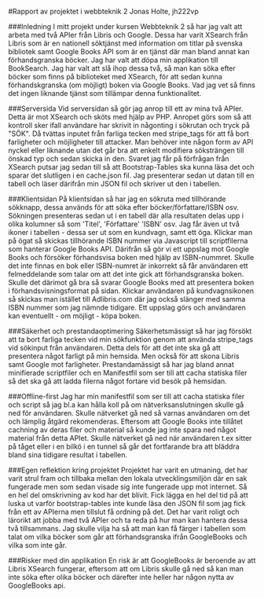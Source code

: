 #Rapport av projektet i webbteknik 2
Jonas Holte, jh222vp

###Inledning
I mitt projekt under kursen Webbteknik 2 så har jag valt att arbeta med två APIer från Libris och Google.
Dessa har varit XSearch från Libris som är en nationell söktjänst med information om titlar på svenska bibliotek samt
Google Books API som är en tjänst där man bland annat kan förhandsgranska böcker. Jag har valt att döpa min applikation
till BookSearch. Jag har valt att slå ihop dessa två, så man kan söka efter böcker som finns på biblioteket med XSearch, för att sedan
kunna förhandskgranska (om möjligt) boken via Google Books. Vad jag vet så finns det ingen liknande tjänst som tillämpar
denna funktionalitet.

###Serversida
Vid serversidan så gör jag anrop till ett av mina två APIer. Detta är mot XSearch och sköts med hjälp av PHP. Anropet
görs som så att kontroll sker ifall användare har skrivit in någonting i sökrutan och tryck på "SÖK". Då tvättas inputet
från farliga tecken med stripe_tags för att få bort farligheter och möjligheter till attacker. Man behöver inte någon form
av API nyckel eller liknande utan det går bra att enkelt modifiera söksträngen till önskad typ och sedan skicka in den.
Svaret jag får på förfrågan från XSearch putsar jag sedan till så att Bootstrap-Tables ska kunna läsa det och sparar det
slutligen i en cache.json fil. Jag presenterar sedan ut datan till en tabell och läser därifrån min JSON fil och skriver ut
den i tabellen.

###Klientsidan
På klientsidan så har jag en sökruta med tillhörande sökknapp, dessa används för att söka efter böcker/författare/ISBN
osv. Sökningen presenteras sedan ut i en tabell där alla resultaten delas upp i olika kolumner så som 'Titel', 'Författare'
'ISBN' osv. Jag får även ut två ikoner i tabellen - dessa ser ut som en kundvagn, samt ett öga. Klickar man på ögat så
skickas tillhörande ISBN nummer via Javascript till scriptfilerna som hanterar Google Books API. Därifrån så gör vi ett
uppslag mot Google Books och försöker förhandsvisa boken med hjälp av ISBN-nummret. Skulle det inte finnas en bok eller
ISBN-numret är inkorrekt så får användaren ett felmeddelande som talar om att det inte gick att förhandsgranska boken.
Skulle det därimot gå bra så svarar Google Books med att presentera boken i förhandsvisningsformat på sidan.
Klickar användaren på kundvagnsikonen så skickas man istället till Adlibris.com där jag också slänger med samma ISBN nummer
som jag nämnde tidigare. Ett uppslag görs och användaren kan eventuellt - om möjligt - köpa boken.

###Säkerhet och prestandaoptimering
Säkerhetsmässigt så har jag försökt att ta bort farliga tecken vid min sökfunktion genom att använda stripe_tags vid sökinput
från användaren. Detta dels för att det inte ska gå att presentera något farligt på min hemsida. Men också för att skona Libris samt Google
mot farligheter. Prestandamässigt så har jag bland annat minifierade scriptfiler och en Manifestfil som ser till att cacha
statiska filer så det ska gå att ladda filerna något fortare vid besök på hemsidan.


###Offline-first
Jag har min manifestfil som ser till att cacha statiska filer och script så jag bl.a kan hålla koll på om nätverksanslutningen
skulle gå ned för användaren. Skulle nätverket gå ned så varnas användaren om det och lämplig åtgärd rekomenderas.
Eftersom att Google Books inte tillåtet cachning av deras filer och material så kunde jag inte spara ned något material från
detta APIet. Skulle nätverket gå ned när användaren t.ex sitter på tåget eller i en bilkö i en tunnel så går det fortfarande bra att bläddra
bland sina tidigare resultat i tabellen. 

###Egen reflektion kring projektet
Projektet har varit en utmaning, det har varit strul fram och tillbaka mellan den lokala utvecklingsmiljön där en sak fungerade
men som sedan visade sig inte fungerade upp mot internet. Så en hel del omskrivning av kod har det blivit. Fick lägga 
en hel del tid på att luska ut varför bootstrap-tables inte kunde läsa den JSON fil som jag fick från ett av APIerna men tillslut
få ordning på det. Det har varit roligt och lärorikt att jobba med två APIer och ta reda på hur man kan hantera dessa två tillsammans.
Jag skulle vilja ha så att man kan få färger i tabellen som talat om vilka böcker som går att förhandsgranska ifrån GoogleBooks och
vilka som inte går.

###Risker med din applikation
En risk är att GoogleBooks är beroende av att Libris XSearch fungerar, eftersom att om Libris skulle gå ned så kan man inte
söka efter olika böcker och därefter inte heller har någon nytta av GoogleBooks api. 